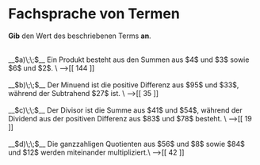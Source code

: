 <!--
version:  0.0.1

language: de

@style
main > *:not(:last-child) {
  margin-bottom: 3rem;
}

input {
    text-align: center;
}

.flex-container {
    display: flex;
    flex-wrap: wrap;
    align-items: stretch;
    gap: 20px;
}

.flex-child {
    flex: 1;
    min-width: 350px;
    margin-right: 20px;
}

@media (max-width: 400px) {
    .flex-child {
        flex: 100%;
        margin-right: 0;
    }
}
@end

formula: \carry   \textcolor{red}{\scriptsize #1}
formula: \digit   \rlap{\carry{#1}}\phantom{#2}#2
formula: \permil  \text{‰}

import: https://raw.githubusercontent.com/LiaTemplates/Tikz-Jax/main/README.md

script: https://cdn.jsdelivr.net/gh/LiaTemplates/Tikz-Jax@main/dist/index.js


tags: Vokabeln, Grundrechenarten, Vorrangsregeln, mittel, niedrig, Angeben

comment: Ein Term wird durch die Fachsprache beschrieben. Gib den Wert dieses Terms an.

author: Martin Lommatzsch

-->




# Fachsprache von Termen

**Gib** den Wert des beschriebenen Terms **an**.

<section class="flex-container">

<div class="flex-child">
<br>
__$a)\;\;$__ Ein Produkt besteht aus den Summen aus $4$ und $3$ sowie $6$ und $2$. \
-->[[  144 ]]
<br>
</div>
<div class="flex-child">
<br>
__$b)\;\;$__ Der Minuend ist die positive Differenz aus $95$ und $33$, während der Subtrahend $27$ ist. \
-->[[  35  ]]
<br>
</div>
<div class="flex-child">
<br>
__$c)\;\;$__ Der Divisor ist die Summe aus $41$ und $54$, während der Dividend aus der positiven Differenz aus $83$ und $78$ besteht. \
-->[[  19  ]]
<br>
</div>
<div class="flex-child">
<br>
__$d)\;\;$__ Die ganzzahligen Quotienten aus $56$ und $8$ sowie $84$ und $12$ werden miteinander multipliziert.\
-->[[  42  ]]

</div>
</section>
<br>
<br>
<br>
<br>


